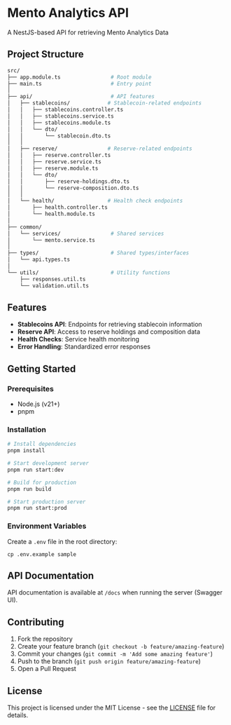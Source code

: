 # Mento Analytics API

A NestJS-based API for retrieving Mento Analytics Data

## Project Structure

```bash
src/
├── app.module.ts                # Root module
├── main.ts                      # Entry point
│
├── api/                         # API features
│   ├── stablecoins/            # Stablecoin-related endpoints
│   │   ├── stablecoins.controller.ts
│   │   ├── stablecoins.service.ts
│   │   ├── stablecoins.module.ts
│   │   └── dto/
│   │       └── stablecoin.dto.ts
│   │
│   ├── reserve/                # Reserve-related endpoints
│   │   ├── reserve.controller.ts
│   │   ├── reserve.service.ts
│   │   ├── reserve.module.ts
│   │   └── dto/
│   │       ├── reserve-holdings.dto.ts
│   │       └── reserve-composition.dto.ts
│   │
│   └── health/                 # Health check endpoints
│       ├── health.controller.ts
│       └── health.module.ts
│
├── common/                      
│   └── services/                # Shared services
│       └── mento.service.ts     
│
├── types/                       # Shared types/interfaces
│   └── api.types.ts
│
└── utils/                       # Utility functions
    ├── responses.util.ts
    └── validation.util.ts
```

## Features

- **Stablecoins API**: Endpoints for retrieving stablecoin information
- **Reserve API**: Access to reserve holdings and composition data
- **Health Checks**: Service health monitoring
- **Error Handling**: Standardized error responses

## Getting Started

### Prerequisites

- Node.js (v21+)
- pnpm

### Installation

```bash
# Install dependencies
pnpm install

# Start development server
pnpm run start:dev

# Build for production
pnpm run build

# Start production server
pnpm run start:prod
```

### Environment Variables

Create a `.env` file in the root directory:

```env
cp .env.example sample
```

## API Documentation

API documentation is available at `/docs` when running the server (Swagger UI).

## Contributing

1. Fork the repository
2. Create your feature branch (`git checkout -b feature/amazing-feature`)
3. Commit your changes (`git commit -m 'Add some amazing feature'`)
4. Push to the branch (`git push origin feature/amazing-feature`)
5. Open a Pull Request

## License

This project is licensed under the MIT License - see the [LICENSE](LICENSE) file for details.
